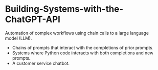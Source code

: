 # Building-Systems-with-the-ChatGPT-API

Automation of complex workflows using chain calls to a large language model (LLM).

- Chains of prompts that interact with the completions of prior prompts.
- Systems where Python code interacts with both completions and new prompts.
- A customer service chatbot.
